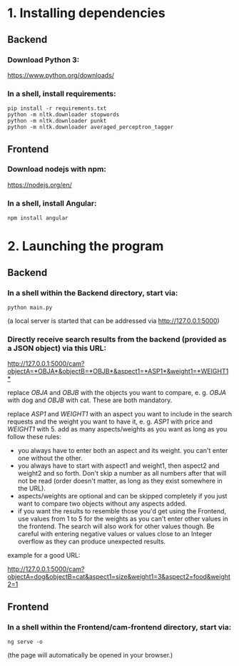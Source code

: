 # 1. Installing dependencies

## Backend

### Download Python 3:

<https://www.python.org/downloads/>

### In a shell, install requirements:

    pip install -r requirements.txt
    python -m nltk.downloader stopwords
    python -m nltk.downloader punkt
    python -m nltk.downloader averaged_perceptron_tagger

## Frontend

### Download nodejs with npm:

<https://nodejs.org/en/>

### In a shell, install Angular:

    npm install angular

# 2. Launching the program

## Backend

### In a shell within the Backend directory, start via:

    python main.py

(a local server is started that can be addressed via http://127.0.0.1:5000)

### Directly receive search results from the backend (provided as a JSON object) via this URL:

<http://127.0.0.1:5000/cam?objectA=*OBJA*&objectB=*OBJB*&aspect1=*ASP1*&weight1=*WEIGHT1*>

replace _OBJA_ and _OBJB_ with the objects you want to compare, e. g. _OBJA_ with dog and _OBJB_ with cat. These are both mandatory.

replace _ASP1_ and _WEIGHT1_ with an aspect you want to include in the search requests and the weight you want to have it, e. g. _ASP1_ with price and _WEIGHT1_ with 5.
add as many aspects/weights as you want as long as you follow these rules:

* you always have to enter both an aspect and its weight. you can't enter one without the other.
* you always have to start with aspect1 and weight1, then aspect2 and weight2 and so forth. Don't skip a number as all numbers after that will not be read (order doesn't matter, as long as they exist somewhere in the URL).
* aspects/weights are optional and can be skipped completely if you just want to compare two objects without any aspects added.
* if you want the results to resemble those you'd get using the Frontend, use values from 1 to 5 for the weights as you can't enter other values in the frontend. The search will also work for other values though. Be careful with entering negative values or values close to an Integer overflow as they can produce unexpected results.

example for a good URL:

<http://127.0.0.1:5000/cam?objectA=dog&objectB=cat&aspect1=size&weight1=3&aspect2=food&weight2=1>

## Frontend

### In a shell within the Frontend/cam-frontend directory, start via:

    ng serve -o

(the page will automatically be opened in your browser.)
